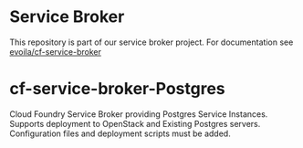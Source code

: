 # Service Broker
This repository is part of our service broker project. For documentation see [evoila/cf-service-broker](https://github.com/evoila/cf-service-broker)

# cf-service-broker-Postgres
Cloud Foundry Service Broker providing Postgres Service Instances. Supports deployment to OpenStack and Existing Postgres servers. Configuration files and deployment scripts must be added. 
